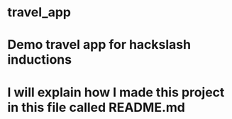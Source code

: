 # travel_app
# Demo travel app for hackslash inductions
# I will explain how I made this project in this file called README.md
